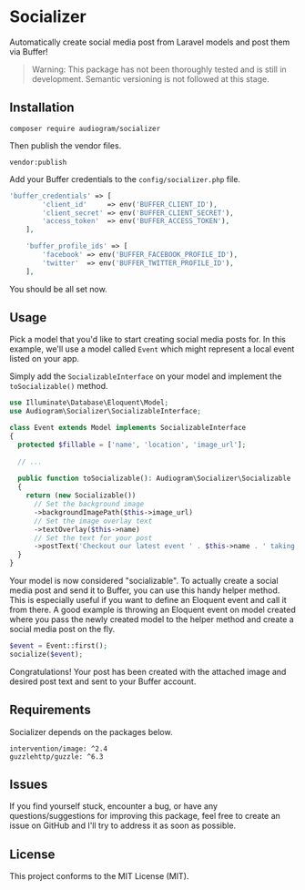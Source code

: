 # Socializer

Automatically create social media post from Laravel models and post them via Buffer!

> Warning: This package has not been thoroughly tested and is still in development. Semantic versioning is not followed at this stage.

## Installation

```
composer require audiogram/socializer
```

Then publish the vendor files.

```
vendor:publish
```

Add your Buffer credentials to the `config/socializer.php` file.

```php
'buffer_credentials' => [
        'client_id'     => env('BUFFER_CLIENT_ID'),
        'client_secret' => env('BUFFER_CLIENT_SECRET'),
        'access_token'  => env('BUFFER_ACCESS_TOKEN'),
    ],

    'buffer_profile_ids' => [
        'facebook' => env('BUFFER_FACEBOOK_PROFILE_ID'),
        'twitter'  => env('BUFFER_TWITTER_PROFILE_ID'),
    ],
```

You should be all set now.

## Usage

Pick a model that you'd like to start creating social media posts for. In this example, we'll use a model called `Event` which might represent a local event listed on your app.

Simply add the `SocializableInterface` on your model and implement the `toSocializable()` method.

```php
use Illuminate\Database\Eloquent\Model;
use Audiogram\Socializer\SocializableInterface;

class Event extends Model implements SocializableInterface
{
  protected $fillable = ['name', 'location', 'image_url'];
  
  // ...
  
  public function toSocializable(): Audiogram\Socializer\Socializable
  {
    return (new Socializable())
      // Set the background image
      ->backgroundImagePath($this->image_url)
      // Set the image overlay text
      ->textOverlay($this->name)
      // Set the text for your post
      ->postText('Checkout our latest event ' . $this->name . ' taking place at ' . $this->location);
  }
}
```

Your model is now considered "socializable". To actually create a social media post and send it to Buffer, you can use this handy helper method. This is especially useful if you want to define an Eloquent event and call it from there. A good example is throwing an Eloquent event on model created where you pass the newly created model to the helper method and create a social media post on the fly.

```php
$event = Event::first();
socialize($event);
```

Congratulations! Your post has been created with the attached image and desired post text and sent to your Buffer account.

## Requirements

Socializer depends on the packages below.

```
intervention/image: ^2.4
guzzlehttp/guzzle: ^6.3
```

## Issues

If you find yourself stuck, encounter a bug, or have any questions/suggestions for improving this package, feel free to create an issue on GitHub and I'll try to address it as soon as possible.

## License

This project conforms to the MIT License (MIT).

